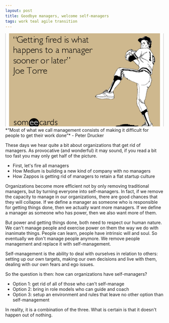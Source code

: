 ```yaml
---
layout: post
title: Goodbye managers, welcome self-managers
tags: work teal agile transition
---
```

<img src="/images/fulls/goodbye_managers.png" class="fit image" title='Goodbye managers, welcome self-managers'>
*“Most of what we call management consists of making it difficult for people to get their work done”*
 - Peter Drucker    

These days we hear quite a bit about organizations that get rid of managers. As provocative (and wonderful) it may sound, if you read a bit too fast you may only get half of the picture.

+ First, let's fire all managers
+ How Medium is building a new kind of company with no managers
+ How Zappos is getting rid of managers to retain a flat startup culture

Organizations become more efficient not by only removing traditional managers, but by turning everyone into self-managers.
In fact, if we remove the capacity to manage in our organizations, there are good chances that they will collapse.
If we define a manager as someone who is responsible for getting things done, then we actually want more managers. 
If we define a manager as someone who has power, then we also want more of them.

But power and getting things done, both need to respect our human nature. We can't manage people and exercise power on them the way we do with inanimate things. People can learn, people have intrinsic will and soul. So eventually we don't manage people anymore. We remove people management and replace it with self-management.

Self-management is the ability to deal with ourselves in relation to others: setting up our own targets, making our own decisions and live with them, dealing with our own fears and ego issues.

So the question is then: how can organizations have self-managers?

+ Option 1: get rid of all of those who can't self-manage
+ Option 2: bring in role models who can guide and coach
+ Option 3: setup an environment and rules that leave no other option than self-management

In reality, it is a combination of the three. What is certain is that it doesn't happen out of nothing.


